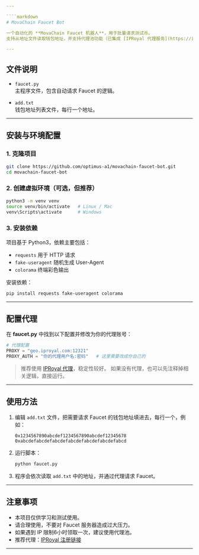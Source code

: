 ```yaml
---

````markdown
# MovaChain Faucet Bot

一个自动化的 **MovaChain Faucet 机器人**，用于批量请求测试币。  
支持从地址文件读取钱包地址，并支持代理池功能（已集成 [IPRoyal 代理服务](https://iproyal.cn/?r=910103)）。

---
```


## 文件说明

- `faucet.py`  
  主程序文件，包含自动请求 Faucet 的逻辑。  

- `add.txt`  
  钱包地址列表文件，每行一个地址。  

---

## 安装与环境配置

### 1. 克隆项目
```bash
git clone https://github.com/optimus-a1/movachain-faucet-bot.git
cd movachain-faucet-bot
````

### 2. 创建虚拟环境（可选，但推荐）

```bash
python3 -m venv venv
source venv/bin/activate   # Linux / Mac
venv\Scripts\activate      # Windows
```

### 3. 安装依赖

项目基于 Python3，依赖主要包括：

* `requests`  用于 HTTP 请求
* `fake-useragent`  随机生成 User-Agent
* `colorama`  终端彩色输出

安装依赖：

```bash
pip install requests fake-useragent colorama
```

---

## 配置代理

在 **faucet.py** 中找到以下配置并修改为你的代理账号：

```python
# 代理配置
PROXY = "geo.iproyal.com:12321"
PROXY_AUTH = "你的代理用户名:密码"   # 这里需要改成你自己的
```

> 推荐使用 [IPRoyal 代理](https://iproyal.cn/?r=910103)，稳定性较好。
> 如果没有代理，也可以先注释掉相关逻辑，直接运行。

---

## 使用方法

1. 编辑 `add.txt` 文件，把需要请求 Faucet 的钱包地址填进去，每行一个，例如：

   ```
   0x1234567890abcdef1234567890abcdef12345678
   0xabcdefabcdefabcdefabcdefabcdefabcdefabcd
   ```

2. 运行脚本：

   ```bash
   python faucet.py
   ```

3. 程序会依次读取 `add.txt` 中的地址，并通过代理请求 Faucet。

---

## 注意事项

* 本项目仅供学习和测试使用。
* 请合理使用，不要对 Faucet 服务器造成过大压力。
* 如果遇到 IP 限制6小时领取一次，建议使用代理池。
* 推荐代理：[IPRoyal 注册链接](https://iproyal.cn/?r=910103)

---


```
